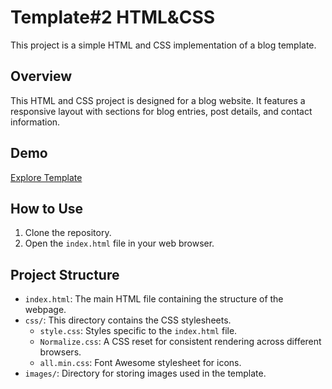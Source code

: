 # Template#2 HTML&CSS

This project is a simple HTML and CSS implementation of a blog template.

## Overview

This HTML and CSS project is designed for a blog website. It features a responsive layout with sections for blog entries, post details, and contact information.

## Demo

[Explore Template](https://loaymady.github.io/HTML-CSS-Template-2/)

## How to Use

1. Clone the repository.
2. Open the `index.html` file in your web browser.

## Project Structure

- `index.html`: The main HTML file containing the structure of the webpage.
- `css/`: This directory contains the CSS stylesheets.
  - `style.css`: Styles specific to the `index.html` file.
  - `Normalize.css`: A CSS reset for consistent rendering across different browsers.
  - `all.min.css`: Font Awesome stylesheet for icons.
- `images/`: Directory for storing images used in the template.
